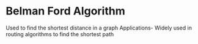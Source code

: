 # Belman Ford Algorithm
Used to find the shortest distance in a graph 
Applications- Widely used in routing algorithms to find the shortest path 
